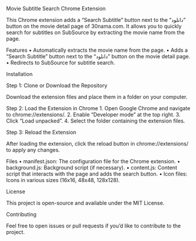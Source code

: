 Movie Subtitle Search Chrome Extension

This Chrome extension adds a “Search Subtitle” button next to the “دانلود” button on the movie detail page of 30nama.com. It allows you to quickly search for subtitles on SubSource by extracting the movie name from the page.

Features
	•	Automatically extracts the movie name from the page.
	•	Adds a “Search Subtitle” button next to the “دانلود” button on the movie detail page.
	•	Redirects to SubSource for subtitle search.

Installation

Step 1: Clone or Download the Repository

Download the extension files and place them in a folder on your computer.

Step 2: Load the Extension in Chrome
	1.	Open Google Chrome and navigate to chrome://extensions/.
	2.	Enable “Developer mode” at the top right.
	3.	Click “Load unpacked”.
	4.	Select the folder containing the extension files.

Step 3: Reload the Extension

After loading the extension, click the reload button in chrome://extensions/ to apply any changes.

Files
	•	manifest.json: The configuration file for the Chrome extension.
	•	background.js: Background script (if necessary).
	•	content.js: Content script that interacts with the page and adds the search button.
	•	Icon files: Icons in various sizes (16x16, 48x48, 128x128).

License

This project is open-source and available under the MIT License.

Contributing

Feel free to open issues or pull requests if you’d like to contribute to the project.
